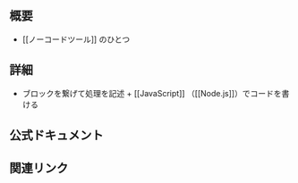 ## 概要
- [[ノーコードツール]] のひとつ

## 詳細
- ブロックを繋げて処理を記述 + [[JavaScript]] （[[Node.js]]）でコードを書ける

## 公式ドキュメント


## 関連リンク

